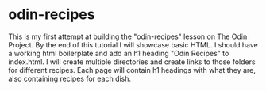 # odin-recipes

This is my first attempt at building the "odin-recipes" lesson on The Odin Project.
By the end of this tutorial I will showcase basic HTML. I should have a working html boilerplate and add an h1 heading "Odin Recipes" to index.html.
I will create multiple directories and create links to those folders for different recipes. Each page will contain h1 headings with what they are, also containing recipes for each dish.